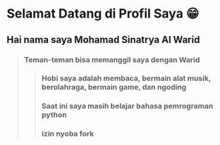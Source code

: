 # Selamat Datang di Profil Saya 😁
## Hai nama saya Mohamad Sinatrya Al Warid
>### Teman-teman bisa memanggil saya dengan Warid
>>### Hobi saya adalah membaca, bermain alat musik, berolahraga, bermain game, dan ngoding
>>### Saat ini saya masih belajar bahasa pemrograman python
>>### izin nyoba fork
